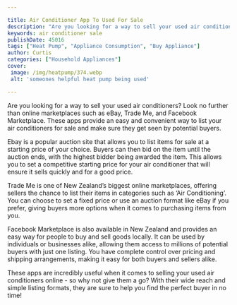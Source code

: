 ```yaml
---

title: Air Conditioner App To Used For Sale
description: "Are you looking for a way to sell your used air conditioners? Look no further than online marketplaces such as eBay, Trade Me, and...see more detail"
keywords: air conditioner sale
publishDate: 45016
tags: ["Heat Pump", "Appliance Consumption", "Buy Appliance"]
author: Curtis
categories: ["Household Appliances"]
cover: 
 image: /img/heatpump/374.webp
 alt: 'someones helpful heat pump being used'

---
```


Are you looking for a way to sell your used air conditioners? Look no further than online marketplaces such as eBay, Trade Me, and Facebook Marketplace. These apps provide an easy and convenient way to list your air conditioners for sale and make sure they get seen by potential buyers. 

Ebay is a popular auction site that allows you to list items for sale at a starting price of your choice. Buyers can then bid on the item until the auction ends, with the highest bidder being awarded the item. This allows you to set a competitive starting price for your air conditioner that will ensure it sells quickly and for a good price. 

Trade Me is one of New Zealand’s biggest online marketplaces, offering sellers the chance to list their items in categories such as ‘Air Conditioning’. You can choose to set a fixed price or use an auction format like eBay if you prefer, giving buyers more options when it comes to purchasing items from you. 

Facebook Marketplace is also available in New Zealand and provides an easy way for people to buy and sell goods locally. It can be used by individuals or businesses alike, allowing them access to millions of potential buyers with just one listing. You have complete control over pricing and shipping arrangements, making it easy for both buyers and sellers alike. 

These apps are incredibly useful when it comes to selling your used air conditioners online - so why not give them a go? With their wide reach and simple listing formats, they are sure to help you find the perfect buyer in no time!
